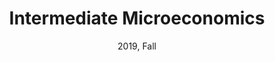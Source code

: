 ---
title: "Intermediate Microeconomics"
collection: teaching
type: "Course Assistant"
permalink: /teaching/intermediate-micro-2019
venue: "Aalto University, Department of Economics"
date: 2019, Fall
location: "Espoo, Finland"
---
